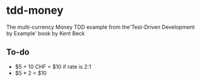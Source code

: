 # tdd-money
The multi-currency Money TDD example from the'Test-Driven Development by Example' book by Kent Beck

## To-do 
* $5 + 10 CHF = $10 if rate is 2:1
* $5 * 2 = $10
